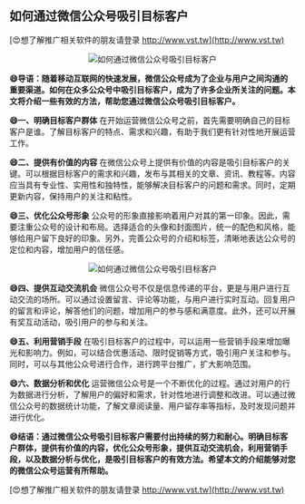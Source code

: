 ## **如何通过微信公众号吸引目标客户**

[😍想了解推广相关软件的朋友请登录 http://www.vst.tw](http://www.vst.tw)

 <center><img src="https://vst.tw/MP4/tuiguang/png/0.png" alt="如何通过微信公众号吸引目标客户"></center>

**😄导语：随着移动互联网的快速发展，微信公众号成为了企业与用户之间沟通的重要渠道。如何在众多公众号中吸引目标客户，成为了许多企业所关注的问题。本文将介绍一些有效的方法，帮助您通过微信公众号吸引目标客户。**

**😄一、明确目标客户群体**
在开始运营微信公众号之前，首先需要明确自己的目标客户是谁。了解目标客户的特点、需求和兴趣，有助于我们更有针对性地开展运营工作。

**😄二、提供有价值的内容**
在微信公众号上提供有价值的内容是吸引目标客户的关键。可以根据目标客户的需求和兴趣，发布与其相关的文章、资讯、教程等。内容应当具有专业性、实用性和独特性，能够解决目标客户的问题和需求。同时，定期更新内容，保持用户的关注和粘性。

**😄三、优化公众号形象**
公众号的形象直接影响着用户对其的第一印象。因此，需要注重公众号的设计和布局。选择适合的头像和封面图片，统一的配色和风格，能够给用户留下良好的印象。另外，完善公众号的介绍和标签，清晰地表达公众号的定位和内容，增加用户的信任感。

 <center><img src="https://vst.tw/MP4/tuiguang/png/7.png" alt="如何通过微信公众号吸引目标客户"></center>

**😄四、提供互动交流机会**
微信公众号不仅是信息传递的平台，更是与用户进行互动交流的场所。可以通过设置留言、评论等功能，与用户进行实时互动。回复用户的留言和评论，解答他们的问题，增加用户的参与感和满意度。此外，还可以开展有奖互动活动，吸引用户的参与和关注。

**😄五、利用营销手段**
在吸引目标客户的过程中，可以运用一些营销手段来增加曝光和影响力。例如，可以结合优惠活动、限时促销等方式，吸引用户关注和参与。同时，可以与其他公众号进行合作，进行跨平台推广，扩大影响范围。

**😄六、数据分析和优化**
运营微信公众号是一个不断优化的过程。通过对用户的行为数据进行分析，了解用户的偏好和需求，针对性地进行调整和改进。可以通过微信公众号的数据统计功能，了解文章阅读量、用户留存率等指标，及时发现问题并进行优化。

**😄结语：通过微信公众号吸引目标客户需要付出持续的努力和耐心。明确目标客户群体，提供有价值的内容，优化公众号形象，提供互动交流机会，利用营销手段，以及数据分析与优化，是吸引目标客户的有效方法。希望本文的介绍能够对您的微信公众号运营有所帮助。**

[😍想了解推广相关软件的朋友请登录 http://www.vst.tw](http://www.vst.tw)



